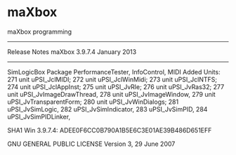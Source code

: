 maXbox
======

maXbox programming

****************************************************************
Release Notes maXbox 3.9.7.4 January 2013
****************************************************************
SimLogicBox Package
PerformanceTester, InfoControl, MIDI
Added Units:
271 unit uPSI_JclMIDI;
272 unit uPSI_JclWinMidi;
273 unit uPSI_JclNTFS;
274 unit uPSI_JclAppInst;
275 unit uPSI_JvRle;
276 unit uPSI_JvRas32;
277 unit uPSI_JvImageDrawThread,
278 unit uPSI_JvImageWindow,
279 unit uPSI_JvTransparentForm;
280 unit uPSI_JvWinDialogs;
281 uPSI_JvSimLogic,
282 uPSI_JvSimIndicator,
283 uPSI_JvSimPID,
284 uPSI_JvSimPIDLinker,

SHA1 Win 3.9.7.4: ADEE0F6CC0B790A1B5E6C3E01AE39B486D651EFF

GNU GENERAL PUBLIC LICENSE
Version 3, 29 June 2007
